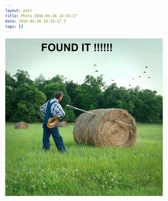 ```yaml
---
layout: post
title: Photo 2016-04-26 14:33:17
date: 2016-04-26 14:33:17 Z
tags: []
---
```

![](/media/2016/04/143430396789.jpg)
